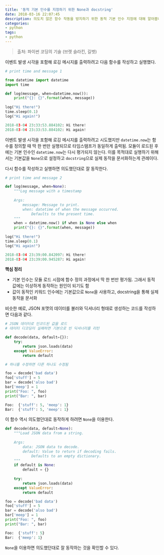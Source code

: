 ```yaml
---
title: '동적 기본 인수를 지정하기 위한 None과 docstring'
date: 2018-03-16 22:07:45
description: 의도치 않은 함수 작동을 방지하기 위한 동적 기본 인수 지정에 대해 알아봅니다.
categories:
- python
tags:
- python
---
```


> 출처: 파이썬 코딩의 기술 (브렛 슬라킨, 길벗)

이벤트 발생 시각을 포함해 로깅 메시지를 출력하려고 다음 함수를 작성하고 실행했다.

```python
# print time and message 1

from datetime import datetime
import time

def log(message, when=datetime.now()):
    print("{}: {}".format(when, message))
    
log("Hi there!")
time.sleep(0.1)
log("Hi again!")
```

```python
2018-03-04 23:33:53.884102: Hi there!
2018-03-04 23:33:53.884102: Hi again!
```

이벤트 발생 시각을 포함해 로깅 메시지를 출력하려고 시도했지만 `datetime.now`는 함수를 정의할 때 딱 한 번만 실행되므로 타임스탬프가 동일하게 출력됨. 모듈이 로드된 후에는 기본 인수인 `datetime.now`는 다시 평가되지 않는다. 이를 목적대로 실행하기 위해서는 기본값을 `None`으로 설정하고 `docstring`으로 실제 동작을 문서화하는게 관례이다.

다시 함수를 작성하고 실행하면 의도했던대로 잘 동작한다.

```python
# print time and message 2

def log(message, when=None):
    """Log message with a timestamp
    
    Args:
        message: Message to print.
        when: datetime of when the message occurred.
            Defaults to the present time.
    """
    when = datetime.now() if when is None else when
    print("{}: {}".format(when, message))
    
log("Hi there!")
time.sleep(0.1)
log("Hi again!")
```

```python
2018-03-04 23:39:00.842097: Hi there!
2018-03-04 23:39:00.945287: Hi again!
```

**핵심 정리**

- 기본 인수는 모듈 로드 시점에 함수 정의 과정에서 딱 한 번만 평가됨. 그래서 동적 값에는 이상하게 동작하는 원인이 되기도 함
- 값이 동적인 키워드 인수에는 기본값으로 `None`을 사용하고, docstring을 통해 실제 동작을 문서화



비슷한 예로, JSON 포맷의 데이터를 불러와 딕셔너리 형태로 생성하는 코드를 작성하면 다음과 같다.

```python
# JSON 데이터로 인코드된 값을 로드
# 데이터 디코딩이 실패하면 기본으로 빈 딕셔너리를 리턴

def decode(data, default={}):
    try:
        return json.loads(data)
    except ValueError:
        return default
```

```python
# 하나를 수정하면 다른 하나도 수정됨

foo = decode('bad data')
foo['stuff'] = 5
bar = decode('also bad')
bar['meep'] = 1
print("Foo: ", foo)
print("Bar: ", bar)
```

```python
Foo:  {'stuff': 5, 'meep': 1}
Bar:  {'stuff': 5, 'meep': 1}
```

이 함수 역시 의도했던대로 동작하게 하려면 `None`을 이용한다.

```python
def decode(data, default=None):
    """Load JSON data from a string.
    
    Args:
        data: JSON data to decode.
        default: Value to return if decoding fails.
            Defaults to an empty dictionary.
    """
    if default is None:
        default = {}
    
    try:
        return json.loads(data)
    except ValueError:
        return default
```

```python
foo = decode('bad data')
foo['stuff'] = 5
bar = decode('also bad')
bar['meep'] = 1
print("Foo: ", foo)
print("Bar: ", bar)
```

```python
Foo:  {'stuff': 5}
Bar:  {'meep': 1}
```

`None`을 이용하면 의도했던대로 잘 동작하는 것을 확인할 수 있다.